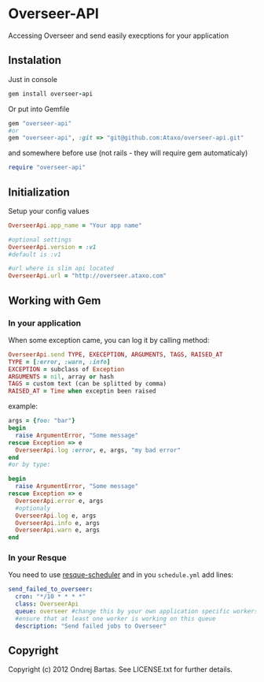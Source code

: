 # Overseer-API

Accessing Overseer and send easily execptions for your application

## Instalation

Just in console

``` ruby
gem install overseer-api
```

Or put into Gemfile

``` ruby
gem "overseer-api"
#or
gem "overseer-api", :git => "git@github.com:Ataxo/overseer-api.git"
```

and somewhere before use (not rails - they will require gem automaticaly)
``` ruby
require "overseer-api"
```

## Initialization

Setup your config values

``` ruby
OverseerApi.app_name = "Your app name"

#optional settings
OverseerApi.version = :v1
#default is :v1

#url where is slim api located
OverseerApi.url = "http://overseer.ataxo.com"
```

## Working with Gem

### In your application
When some exception came, you can log it by calling method:
``` ruby
OverseerApi.send TYPE, EXECEPTION, ARGUMENTS, TAGS, RAISED_AT
TYPE = [:error, :warn, :info]
EXCEPTION = subclass of Exception
ARGUMENTS = nil, array or hash
TAGS = custom text (can be splitted by comma)
RAISED_AT = Time when exceptin been raised
```

example: 

``` ruby
args = {foo: "bar"}
begin
  raise ArgumentError, "Some message"
rescue Exception => e
  OverseerApi.log :error, e, args, "my bad error"
end
#or by type:

begin
  raise ArgumentError, "Some message"
rescue Exception => e
  OverseerApi.error e, args
  #optionaly
  OverseerApi.log e, args
  OverseerApi.info e, args
  OverseerApi.warn e, args
end

```

### In your Resque

You need to use [resque-scheduler](https://github.com/bvandenbos/resque-scheduler)
and in you `schedule.yml` add lines:
``` yml
send_failed_to_overseer:
  cron: "*/10 * * * *"
  class: OverseerApi
  queue: overseer #change this by your own application specific workers
  #ensure that at least one worker is working on this queue
  description: "Send failed jobs to Overseer"
```

## Copyright

Copyright (c) 2012 Ondrej Bartas. See LICENSE.txt for
further details.